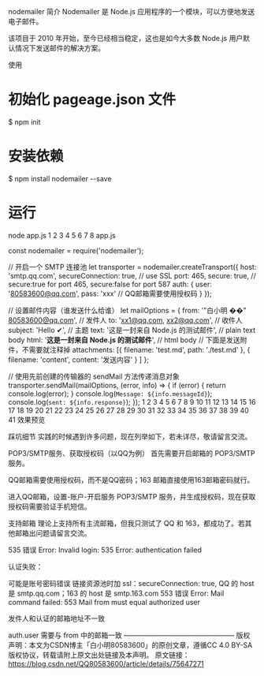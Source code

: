 nodemailer 简介
Nodemailer 是 Node.js 应用程序的一个模块，可以方便地发送电子邮件。

该项目于 2010 年开始，至今已经相当稳定，这也是如今大多数 Node.js 用户默认情况下发送邮件的解决方案。



使用
# 初始化 pageage.json 文件
$ npm init

# 安装依赖
$ npm install nodemailer --save

# 运行
node app.js
1
2
3
4
5
6
7
8
app.js

const nodemailer = require('nodemailer');

// 开启一个 SMTP 连接池
let transporter = nodemailer.createTransport({
    host: 'smtp.qq.com',
    secureConnection: true, // use SSL
    port: 465,
    secure: true, // secure:true for port 465, secure:false for port 587
    auth: {
        user: '80583600@qq.com',
        pass: 'xxx' // QQ邮箱需要使用授权码
    }
});

// 设置邮件内容（谁发送什么给谁）
let mailOptions = {
    from: '"白小明 ��" <80583600@qq.com>', // 发件人
    to: 'xx1@qq.com, xx2@qq.com', // 收件人
    subject: 'Hello ✔', // 主题
    text: '这是一封来自 Node.js 的测试邮件', // plain text body
    html: '<b>这是一封来自 Node.js 的测试邮件</b>', // html body
    // 下面是发送附件，不需要就注释掉
    attachments: [{
            filename: 'test.md',
            path: './test.md'
        },
        {
            filename: 'content',
            content: '发送内容'
        }
    ]
};

// 使用先前创建的传输器的 sendMail 方法传递消息对象
transporter.sendMail(mailOptions, (error, info) => {
    if (error) {
        return console.log(error);
    }
    console.log(`Message: ${info.messageId}`);
    console.log(`sent: ${info.response}`);
});
1
2
3
4
5
6
7
8
9
10
11
12
13
14
15
16
17
18
19
20
21
22
23
24
25
26
27
28
29
30
31
32
33
34
35
36
37
38
39
40
41
效果预览



踩坑细节
实践的时候遇到许多问题，现在列举如下，若未详尽，敬请留言交流。

POP3/SMTP服务、获取授权码（以QQ为例）
首先需要开启邮箱的 POP3/SMTP 服务。

QQ邮箱需要使用授权码，而不是QQ密码；163 邮箱直接使用163邮箱密码就行。

进入QQ邮箱，设置-账户-开启服务 POP3/SMTP 服务，并生成授权码，现在获取授权码需要验证手机短信。



支持邮箱
理论上支持所有主流邮箱，但我只测试了 QQ 和 163，都成功了。若其他邮箱出问题请留言交流。

535 错误
Error: Invalid login: 535 Error: authentication failed

认证失败：

可能是账号密码错误
链接资源池时加 ssl：secureConnection: true,
QQ 的 host 是 smtp.qq.com；163 的 host 是 smtp.163.com
553 错误
Error: Mail command failed: 553 Mail from must equal authorized user

发件人和认证的邮箱地址不一致

auth.user 需要与 from 中的邮箱一致
————————————————
版权声明：本文为CSDN博主「白小明80583600」的原创文章，遵循CC 4.0 BY-SA版权协议，转载请附上原文出处链接及本声明。
原文链接：https://blog.csdn.net/QQ80583600/article/details/75647271